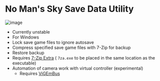 ﻿# No Man's Sky Save Data Utility

![image](https://github.com/nefilmjp/nms-save-data-util/assets/136662366/5434ff64-c67c-4404-a543-c16dc68ebb04)

- Currently unstable
- For Windows
- Lock save game files to ignore autosave
- Compress specified save game files with 7-Zip for backup
- Restore backup
- Requires [7-Zip Extra](https://7-zip.org/download.html) ( `7za.exe` to be placed in the same location as the executable)
- Automation of camera work with virtual controller (experimental)
    - Requires [ViGEmBus](https://github.com/ViGEm/ViGEmBus/releases)
